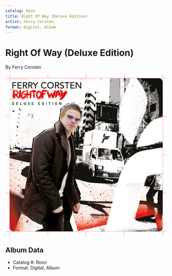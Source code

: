 ```yaml
---
catalog: Roon
title: Right Of Way (Deluxe Edition)
artist: Ferry Corsten
format: Digital, Album
---
```


# Right Of Way (Deluxe Edition)

By Ferry Corsten

![](../../assets/albumcovers/Ferry_Corsten-Right_Of_Way_Deluxe_Edition.png)

## Album Data

- Catalog #: Roon
- Format: Digital, Album

